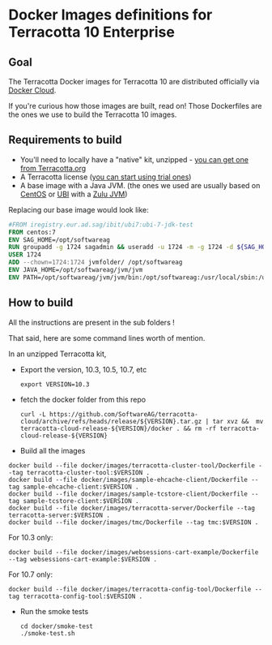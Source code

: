 # Docker Images definitions for Terracotta 10 Enterprise

## Goal

The Terracotta Docker images for Terracotta 10 are distributed officially via [Docker Cloud](https://hub.docker.com/_/softwareag-terracottadb).

If you're curious how those images are built, read on! Those Dockerfiles are the ones we use to build the Terracotta 10 images.

## Requirements to build

* You'll need to locally have a "native" kit, unzipped - [you can get one from Terracotta.org](http://www.terracotta.org/downloads/)
* A Terracotta license  ([you can start using trial ones](https://www.terracotta.org/retriever.php?n=TerracottaDB101linux.xml ))
* A base image with a Java JVM. (the ones we used are usually based on [CentOS](https://hub.docker.com/_/centos) or [UBI](https://www.redhat.com/en/blog/introducing-red-hat-universal-base-image) with a [Zulu JVM](https://www.azul.com/downloads/zulu-community/))

Replacing our base image would look like:

```dockerfile
#FROM iregistry.eur.ad.sag/ibit/ubi7:ubi-7-jdk-test
FROM centos:7
ENV SAG_HOME=/opt/softwareag     
RUN groupadd -g 1724 sagadmin && useradd -u 1724 -m -g 1724 -d ${SAG_HOME} -c "SoftwareAG Admin" sagadmin && mkdir -p ${SAG_HOME} && chown 1724:1724 ${SAG_HOME} && chmod 775 ${SAG_HOME}
USER 1724              
ADD --chown=1724:1724 jvmfolder/ /opt/softwareag           
ENV JAVA_HOME=/opt/softwareag/jvm/jvm
ENV PATH=/opt/softwareag/jvm/jvm/bin:/opt/softwareag:/usr/local/sbin:/usr/local/bin:/usr/sbin:/usr/bin:/sbin:/bin               
```


## How to build

All the instructions are present in the sub folders !

That said, here are some command lines worth of mention.

In an unzipped Terracotta kit,

* Export the version, 10.3, 10.5, 10.7, etc

      export VERSION=10.3

* fetch the docker folder from this repo

      curl -L https://github.com/SoftwareAG/terracotta-cloud/archive/refs/heads/release/${VERSION}.tar.gz | tar xvz &&  mv terracotta-cloud-release-${VERSION}/docker . && rm -rf terracotta-cloud-release-${VERSION}

* Build all the images

```
docker build --file docker/images/terracotta-cluster-tool/Dockerfile --tag terracotta-cluster-tool:$VERSION .
docker build --file docker/images/sample-ehcache-client/Dockerfile --tag sample-ehcache-client:$VERSION .
docker build --file docker/images/sample-tcstore-client/Dockerfile --tag sample-tcstore-client:$VERSION .
docker build --file docker/images/terracotta-server/Dockerfile --tag terracotta-server:$VERSION .
docker build --file docker/images/tmc/Dockerfile --tag tmc:$VERSION .
```
For 10.3 only:

    docker build --file docker/images/websessions-cart-example/Dockerfile --tag websessions-cart-example:$VERSION .


For 10.7 only:

    docker build --file docker/images/terracotta-config-tool/Dockerfile --tag terracotta-config-tool:$VERSION .

* Run the smoke tests

      cd docker/smoke-test
      ./smoke-test.sh

